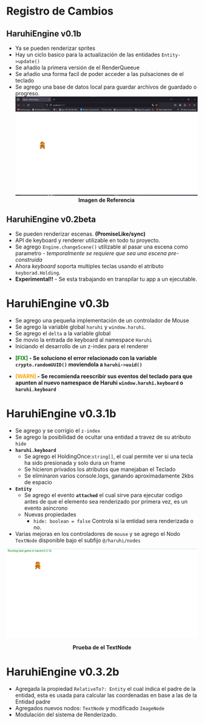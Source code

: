 # Registro de Cambios
## HaruhiEngine v0.1b
+ Ya se pueden renderizar sprites
+ Hay un ciclo basico para la actualización de las entidades `Entity->update()`
+ Se añadio la primera versión de el RenderQueeue
+ Se añadio una forma facil de poder acceder a las pulsaciones de el teclado
+ Se agrego una base de datos local para guardar archivos de guardado o progreso.
**<center><img src="image.png" alt="Imagen de Referencia"/>Imagen de Referencia</center>**

## HaruhiEngine v0.2beta
+ Se pueden renderizar escenas. **(PromiseLike/sync)**
+ API de keyboard y renderer utilizable en todo tu proyecto.
+ Se agrego `Engine.changeScene()` utilizable al pasar una escena como parametro - _temporalmente se requiere que sea una escena pre-construida_
+ Ahora _keyboard_ soporta multiples teclas usando el atributo `keyborad.Holding`.
+ **Experimental!!** - Se esta trabajando en transpilar tu app a un ejecutable.

# HaruhiEngine v0.3b
+ Se agrego una pequeña implementación de un controlador de Mouse
+ Se agrego la variable global `haruhi` y `window.haruhi`.
+ Se agrego el `delta` a la variable global
+ Se movio la entrada de keyboard al namespace `Haruhi`
+ Iniciando el desarrollo de un z-index para el renderer
+ **<p><span style="color: green">[FIX]</span> - Se soluciono el error relacionado con la variable `crypto.randomUUID()` moviendola a `haruhi->uuid()`</p>**
+ **<p><span style="color: orange">[WARN]</span> - Se recomienda reescribir sus eventos del teclado para que apunten al nuevo namespace de Haruhi `window.haruhi.keyboard` o `haruhi.keyboard`</p>**

# HaruhiEngine v0.3.1b
+ Se agrego y se corrigio el `z-index`
+ Se agrego la posibilidad de ocultar una entidad a travez de su atributo `hide`
+ **`haruhi.keyboard`** 
    + Se agrego el HoldingOnce:`string[]`, el cual permite ver si una tecla ha sido presionada y solo dura un frame
    + Se hicieron privados los atributos que manejaban el Teclado
    + Se eliminaron varios console.logs, ganando  aproximadamente 2kbs de espacio
+ **`Entity`**
    + Se agrego el evento **`attached`** el cual sirve para ejecutar codigo antes de que el elemento sea renderizado por primera vez, es un evento asincrono
    + Nuevas propiedades
        - `hide: boolean = false` Controla si la entidad sera renderizada o no.
+ Varias mejoras en los controladores de `mouse` y se agrego el Nodo `TextNode` disponible bajo el subfijo `@/haruhi/nodes`


**<center><img src="./image-1.png" alt="Haruhi v0.3.1b"/><p>Prueba de el TextNode</p></center>**

# HaruhiEngine v0.3.2b
+ Agregada la propiedad `RelativeTo?: Entity` el cual indica el padre de la entidad, esta es usada para calcular
las coordenadas en base a las de la Entidad padre
+ Agregados nuevos nodos: `TextNode` y modificado `ImageNode`
+ Modulación del sistema de Renderizado.
